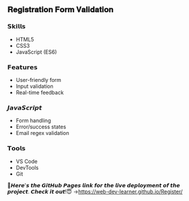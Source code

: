 
## 𝐑𝐞𝐠𝐢𝐬𝐭𝐫𝐚𝐭𝐢𝐨𝐧 𝐅𝐨𝐫𝐦 𝐕𝐚𝐥𝐢𝐝𝐚𝐭𝐢𝐨𝐧
### 𝗦𝗸𝗶𝗹𝗹𝘀
<ul>
  <li>HTML5</li>
  <li>CSS3</li>
  <li>JavaScript (ES6)</li>
</ul>

### 𝗙𝗲𝗮𝘁𝘂𝗿𝗲𝘀
<ul>
  <li>User-friendly form</li>
  <li>Input validation</li>
  <li>Real-time feedback</li>
</ul>

### 𝙅𝙖𝙫𝙖𝙎𝙘𝙧𝙞𝙥𝙩
<ul>
  <li>Form handling</li>
  <li>Error/success states</li>
  <li>Email regex validation</li>
</ul>

### 𝗧𝗼𝗼𝗹𝘀
<ul>
  <li>VS Code</li>
  <li>DevTools</li>
  <li>Git</li>
</ul>

🔗𝙃𝙚𝙧𝙚'𝙨 𝙩𝙝𝙚 𝙂𝙞𝙩𝙃𝙪𝙗 𝙋𝙖𝙜𝙚𝙨 𝙡𝙞𝙣𝙠 𝙛𝙤𝙧 𝙩𝙝𝙚 𝙡𝙞𝙫𝙚 𝙙𝙚𝙥𝙡𝙤𝙮𝙢𝙚𝙣𝙩 𝙤𝙛 𝙩𝙝𝙚 𝙥𝙧𝙤𝙟𝙚𝙘𝙩. 𝘾𝙝𝙚𝙘𝙠 𝙞𝙩 𝙤𝙪𝙩!😇 ->https://web-dev-learner.github.io/Register/
